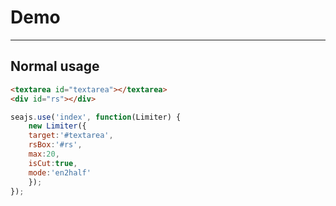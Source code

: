 # Demo

---

## Normal usage


````html
<textarea id="textarea"></textarea>
<div id="rs"></div>
````

````javascript
seajs.use('index', function(Limiter) {
    new Limiter({
    target:'#textarea',
    rsBox:'#rs',
    max:20,
    isCut:true,
    mode:'en2half'
    });
});
````
